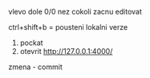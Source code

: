 vlevo dole 0/0 nez cokoli zacnu editovat


ctrl+shift+b = pousteni lokalni verze
1. pockat
1. otevrit http://127.0.0.1:4000/

zmena - commit